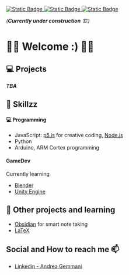 
<p>
	<a href="https://en.wikipedia.org/wiki/1997">
	<img src="https://img.shields.io/badge/level%F0%9F%8E%82-25-%2316c98b"
			alt="Static Badge">
	</a>
	<a href="https://en.wikipedia.org/wiki/Rimini">
	<img src="https://img.shields.io/badge/Location-Rimini--Italy-%2316c98b"
			alt="Static Badge">
	</a>
	<a href="https://corsi.unibo.it/1cycle/AutomationEngineering">
	<img src="https://img.shields.io/badge/Study%20Field-Automation-%2316c98b"
			alt="Static Badge">
	</a>
</p>

_(**Currently under construction** 🏗)_

# 🎩🎩 Welcome :) 🎩🎩

## 💻 Projects

_**TBA**_

## 🧠 Skillzz
#### 💻 Programming
- JavaScript: [p5.js](https://p5js.org/) for creative coding, [Node.js](https://nodejs.org/en) 
- Python
- Arduino, ARM Cortex programming 

#### GameDev
Currently learning
- [Blender](https://www.blender.org/)
- [Unity Engine](https://unity.com/)

## 🌱 Other projects and learning
- [Obsidian](https://obsidian.md/) for smart note taking
- [LaTeX](https://www.latex-project.org/) 




<!--
- 💬 Ask me about ...
-->

## Social and How to reach me 📫
- [Linkedin - Andrea Gemmani](https://www.linkedin.com/in/andrea-gemmani-294731228/)



